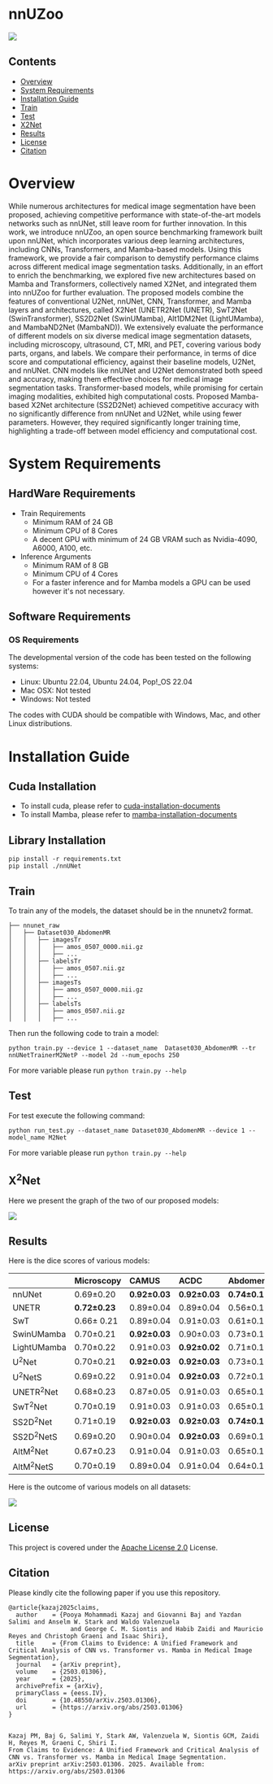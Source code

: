 # nnUZoo

<img src="assets/main_img.jpg">

## Contents

- [Overview](#overview-)
- [System Requirements](#system-requirements)
- [Installation Guide](#installation-guide)
- [Train](#train)
- [Test](#test)
- [X2Net](#x2net-)
- [Results](#results)
- [License](#license)
- [Citation](#citation)

# Overview

While numerous architectures for medical image segmentation have been proposed, achieving competitive performance with state-of-the-art models networks such as nnUNet, still leave room for further innovation. In this work, we introduce nnUZoo, an open source benchmarking framework built upon nnUNet, which incorporates various deep learning architectures, including CNNs, Transformers, and Mamba-based models. Using this framework, we provide a fair comparison to demystify performance claims across different medical image segmentation tasks. Additionally, in an effort to enrich the benchmarking, we explored five new architectures based on Mamba and Transformers, collectively named X2Net, and integrated them into nnUZoo for further evaluation. The proposed models combine the features of conventional U2Net, nnUNet, CNN, Transformer, and Mamba layers and architectures, called X2Net (UNETR2Net (UNETR), SwT2Net (SwinTransformer), SS2D2Net (SwinUMamba), Alt1DM2Net (LightUMamba), and MambaND2Net (MambaND)). We extensively evaluate the performance of different models on six diverse medical image segmentation datasets, including microscopy, ultrasound, CT, MRI, and PET, covering various body parts, organs, and labels. We compare their performance, in terms of dice score and computational efficiency, against their baseline models, U2Net, and nnUNet. CNN models like nnUNet and U2Net demonstrated both speed and accuracy, making them effective choices for medical image segmentation tasks. Transformer-based models, while promising for certain imaging modalities, exhibited high computational costs. Proposed Mamba-based X2Net architecture (SS2D2Net) achieved competitive accuracy with no significantly difference from nnUNet and U2Net, while using fewer parameters. However, they required significantly longer training time, highlighting a trade-off between model efficiency and computational cost. 

# System Requirements

## HardWare Requirements

- Train Requirements
    - Minimum RAM of 24 GB
    - Minimum CPU of 8 Cores
    - A decent GPU with minimum of 24 GB VRAM such as Nvidia-4090, A6000, A100, etc.
- Inference Arguments
    - Minimum RAM of 8 GB
    - Minimum CPU of 4 Cores
    - For a faster inference and for Mamba models a GPU can be used however it's not necessary.

## Software Requirements

### OS Requirements

The developmental version of the code has been tested on the following systems:

* Linux: Ubuntu 22.04, Ubuntu 24.04, Pop!_OS 22.04
* Mac OSX: Not tested
* Windows: Not tested

The codes with CUDA should be compatible with Windows, Mac, and other Linux distributions.

# Installation Guide

## Cuda Installation

- To install cuda, please refer
  to [cuda-installation-documents](https://docs.nvidia.com/cuda/cuda-installation-guide-linux/)
- To install Mamba, please refer
  to [mamba-installation-documents](https://github.com/state-spaces/mamba?tab=readme-ov-file#installation)

## Library Installation

```commandline
pip install -r requirements.txt
pip install ./nnUNet
```

## Train

To train any of the models, the dataset should be in the nnunetv2 format.

```commandline
├── nnunet_raw
│   ├── Dataset030_AbdomenMR
│   │   ├── imagesTr
│   │   │   ├── amos_0507_0000.nii.gz
│   │   │   ├── ...
│   │   ├── labelsTr
│   │   │   ├── amos_0507.nii.gz
│   │   │   ├── ...
│   │   ├── imagesTs
│   │   │   ├── amos_0507_0000.nii.gz
│   │   │   ├── ...
│   │   ├── labelsTs
│   │   │   ├── amos_0507.nii.gz
│   │   │   ├── ...
```

Then run the following code to train a model:

```commandline
python train.py --device 1 --dataset_name  Dataset030_AbdomenMR --tr nnUNetTrainerM2NetP --model 2d --num_epochs 250
```

For more variable please run `python train.py --help`

## Test

For test execute the following command:

```commandline
python run_test.py --dataset_name Dataset030_AbdomenMR --device 1 --model_name M2Net 
```

For more variable please run `python train.py --help`

## X<sup>2</sup>Net

Here we present the graph of the two of our proposed models:

<img src="assets/X2Net_graphs.png">

## Results

Here is the dice scores of various models:

|              | Microscopy     | CAMUS          | ACDC           | AbdomenMR      | AbdomenCT      | PET            |
|:-------------|:---------------|:---------------|:---------------|:---------------|:---------------|:---------------|
| nnUNet       | 0.69&plusmn;0.20     | **0.92&plusmn;0.03** | **0.92&plusmn;0.03** | **0.74&plusmn;0.11** | 0.78&plusmn;0.08     | **0.73&plusmn;0.04** |
| UNETR        | **0.72&plusmn;0.23** | 0.89&plusmn;0.04     | 0.89&plusmn;0.04     | 0.56&plusmn;0.18     | 0.47&plusmn;0.20     | 0.50&plusmn;0.03     |
| SwT          | 0.66&plusmn; 0.21     | 0.89&plusmn;0.04     | 0.91&plusmn;0.03     | 0.61&plusmn;0.14     | 0.60&plusmn;0.13     | 0.50&plusmn;0.03     |
| SwinUMamba   | 0.70&plusmn;0.21     | **0.92&plusmn;0.03** | 0.90&plusmn;0.03     | 0.73&plusmn;0.13     | 0.78&plusmn;0.09     | 0.71&plusmn;0.04     |
| LightUMamba  | 0.70&plusmn;0.22     | 0.91&plusmn;0.03     | **0.92&plusmn;0.02** | 0.71&plusmn;0.15     | 0.73&plusmn;0.11     | 0.71&plusmn;0.04     |
| U<sup>2</sup>Net     | 0.70&plusmn;0.21     | **0.92&plusmn;0.03** | **0.92&plusmn;0.03** | 0.73&plusmn;0.15     | 0.78&plusmn;0.08     | 0.72&plusmn;0.04     |
| U<sup>2</sup>NetS    | 0.69&plusmn;0.22     | 0.91&plusmn;0.04     | **0.92&plusmn;0.03** | 0.72&plusmn;0.13     | 0.71&plusmn;0.10     | 0.65&plusmn;0.04     |
| UNETR<sup>2</sup>Net | 0.68&plusmn;0.23     | 0.87&plusmn;0.05     | 0.91&plusmn;0.03     | 0.65&plusmn;0.15     | 0.69&plusmn;0.13     | 0.66&plusmn;0.04     |
| SwT<sup>2</sup>Net   | 0.70&plusmn;0.19     | 0.91&plusmn;0.03     | 0.91&plusmn;0.03     | 0.65&plusmn;0.15     | 0.71&plusmn;0.10     | 0.67&plusmn;0.04     |
| SS2D<sup>2</sup>Net  | 0.71&plusmn;0.19     | **0.92&plusmn;0.03** | **0.92&plusmn;0.03** | **0.74&plusmn;0.13** | **0.80&plusmn;0.08** | 0.72&plusmn;0.04     |
| SS2D<sup>2</sup>NetS | 0.69&plusmn;0.20     | 0.90&plusmn;0.04     | **0.92&plusmn;0.03** | 0.69&plusmn;0.15     | 0.72&plusmn;0.11     | 0.64&plusmn;0.04     |
| AltM<sup>2</sup>Net  | 0.67&plusmn;0.23     | 0.91&plusmn;0.04     | 0.91&plusmn;0.03     | 0.65&plusmn;0.17     | 0.74&plusmn;0.09     | 0.68&plusmn;0.04     |
| AltM<sup>2</sup>NetS | 0.70&plusmn;0.19     | 0.89&plusmn;0.04     | 0.91&plusmn;0.04     | 0.64&plusmn;0.16     | 0.63&plusmn;0.13     | 0.57&plusmn;0.03     |

Here is the outcome of various models on all datasets:

<img src="assets/model_results.jpg">

## License

This project is covered under the [Apache License 2.0](LICENSE) License.

## Citation

Please kindly cite the following paper if you use this repository.

```commandline
@article{kazaj2025claims,
  author    = {Pooya Mohammadi Kazaj and Giovanni Baj and Yazdan Salimi and Anselm W. Stark and Waldo Valenzuela
                 and George C. M. Siontis and Habib Zaidi and Mauricio Reyes and Christoph Graeni and Isaac Shiri},
  title     = {From Claims to Evidence: A Unified Framework and Critical Analysis of CNN vs. Transformer vs. Mamba in Medical Image Segmentation},
  journal   = {arXiv preprint},
  volume    = {2503.01306},
  year      = {2025},
  archivePrefix = {arXiv},
  primaryClass = {eess.IV},
  doi       = {10.48550/arXiv.2503.01306},
  url       = {https://arxiv.org/abs/2503.01306}
}


```
```
Kazaj PM, Baj G, Salimi Y, Stark AW, Valenzuela W, Siontis GCM, Zaidi H, Reyes M, Graeni C, Shiri I. 
From Claims to Evidence: A Unified Framework and Critical Analysis of CNN vs. Transformer vs. Mamba in Medical Image Segmentation. 
arXiv preprint arXiv:2503.01306. 2025. Available from: https://arxiv.org/abs/2503.01306

```

